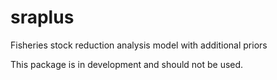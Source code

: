 # sraplus
Fisheries stock reduction analysis model with additional priors

This package is in development and should not be used.
